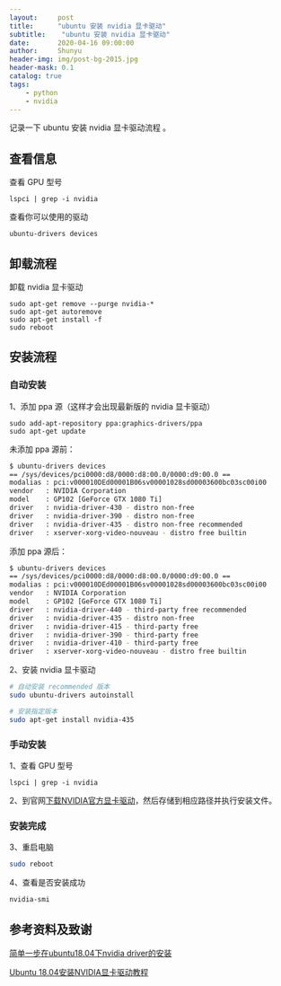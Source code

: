 ```yaml
---
layout:     post
title:      "ubuntu 安装 nvidia 显卡驱动"
subtitle:    "ubuntu 安装 nvidia 显卡驱动"
date:       2020-04-16 09:00:00
author:     Shunyu
header-img: img/post-bg-2015.jpg
header-mask: 0.1
catalog: true
tags:
    - python
    - nvidia
---
```




记录一下 ubuntu 安装 nvidia 显卡驱动流程 。



## 查看信息

查看 GPU 型号

```
lspci | grep -i nvidia
```



查看你可以使用的驱动

```
ubuntu-drivers devices
```



## 卸载流程

卸载 nvidia 显卡驱动

```
sudo apt-get remove --purge nvidia-*
sudo apt-get autoremove
sudo apt-get install -f
sudo reboot
```



## 安装流程

### 自动安装

1、添加 ppa 源（这样才会出现最新版的 nvidia 显卡驱动）

```
sudo add-apt-repository ppa:graphics-drivers/ppa
sudo apt-get update
```

未添加 ppa 源前：

```bash
$ ubuntu-drivers devices
== /sys/devices/pci0000:d8/0000:d8:00.0/0000:d9:00.0 ==
modalias : pci:v000010DEd00001B06sv00001028sd00003600bc03sc00i00
vendor   : NVIDIA Corporation
model    : GP102 [GeForce GTX 1080 Ti]
driver   : nvidia-driver-430 - distro non-free
driver   : nvidia-driver-390 - distro non-free
driver   : nvidia-driver-435 - distro non-free recommended
driver   : xserver-xorg-video-nouveau - distro free builtin
```

添加 ppa 源后：

```bash
$ ubuntu-drivers devices
== /sys/devices/pci0000:d8/0000:d8:00.0/0000:d9:00.0 ==
modalias : pci:v000010DEd00001B06sv00001028sd00003600bc03sc00i00
vendor   : NVIDIA Corporation
model    : GP102 [GeForce GTX 1080 Ti]
driver   : nvidia-driver-440 - third-party free recommended
driver   : nvidia-driver-435 - distro non-free
driver   : nvidia-driver-415 - third-party free
driver   : nvidia-driver-390 - third-party free
driver   : nvidia-driver-410 - third-party free
driver   : xserver-xorg-video-nouveau - distro free builtin
```



2、安装 nvidia 显卡驱动

```bash
# 自动安装 recommended 版本
sudo ubuntu-drivers autoinstall

# 安装指定版本
sudo apt-get install nvidia-435
```



### 手动安装

1、查看 GPU 型号

```
lspci | grep -i nvidia
```



2、到官网[下载NVIDIA官方显卡驱动](https://www.nvidia.com/Download/index.aspx)，然后存储到相应路径并执行安装文件。



### 安装完成

3、重启电脑

```bash
sudo reboot
```



4、查看是否安装成功

```bash
nvidia-smi
```





## 参考资料及致谢

[简单一步在ubuntu18.04下nvidia driver的安装](https://www.jianshu.com/p/4366ed27add9)

[Ubuntu 18.04安装NVIDIA显卡驱动教程](https://www.linuxidc.com/Linux/2019-02/157170.htm)